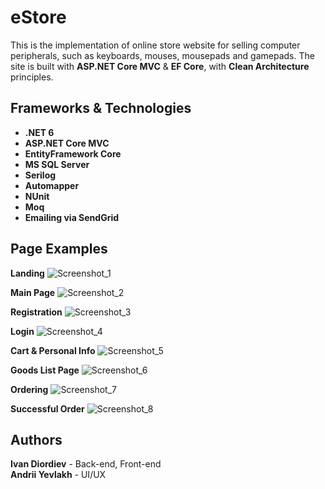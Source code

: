 # eStore
This is the implementation of online store website for selling computer peripherals, such as keyboards, mouses, mousepads and gamepads.
The site is built with **ASP.NET Core MVC** & **EF Core**, with **Clean Architecture** principles.
## Frameworks & Technologies
- **.NET 6**
- **ASP.NET Core MVC**
- **EntityFramework Core**
- **MS SQL Server**
- **Serilog**
- **Automapper**
- **NUnit**
- **Moq**
- **Emailing via SendGrid**
## Page Examples
**Landing**
![Screenshot_1](https://user-images.githubusercontent.com/74953631/190397859-ea65e276-23c2-42c7-9b6f-16ebddea5ad5.png)

**Main Page**
![Screenshot_2](https://user-images.githubusercontent.com/74953631/190397992-0cbc0715-2df9-4027-931c-44a065d52e19.png)

**Registration**
![Screenshot_3](https://user-images.githubusercontent.com/74953631/190398005-a83c6979-5da9-48bd-a2c0-8071cd33176c.png)

**Login**
![Screenshot_4](https://user-images.githubusercontent.com/74953631/190398016-d51e7c5f-ba27-4f02-b390-2ff61efb49dc.png)

**Cart & Personal Info**
![Screenshot_5](https://user-images.githubusercontent.com/74953631/190398020-5afa5618-7af7-417b-ad33-2a767f019809.png)

**Goods List Page**
![Screenshot_6](https://user-images.githubusercontent.com/74953631/190398029-0f994ddf-15f7-4394-af61-154faf069395.png)

**Ordering**
![Screenshot_7](https://user-images.githubusercontent.com/74953631/190398087-6481090f-540e-430c-841d-84c059a1af44.png)

**Successful Order**
![Screenshot_8](https://user-images.githubusercontent.com/74953631/190398092-a14cfefe-7b56-4afb-a34f-86cc32f41e6f.png)

## Authors
**Ivan Diordiev** - Back-end, Front-end </br>
**Andrii Yevlakh** - UI/UX
